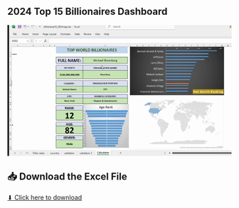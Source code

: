 <h2> 2024 Top 15 Billionaires Dashboard</h2>

<img src="https://raw.githubusercontent.com/Abiodun360of/EXCEL-REPO/main/2024%20Billionaires%20dashboard/billionaires15_2024map.xlsx-Excel2025-03-1806-48-03-ezgif.com-crop.gif" width="1000">

## 📥 Download the Excel File
[⬇ Click here to download](https://github.com/Abiodun360of/EXCEL-REPO/raw/main/2024%20Billionaires%20dashboard/billionaires15_2024map.xlsx)
